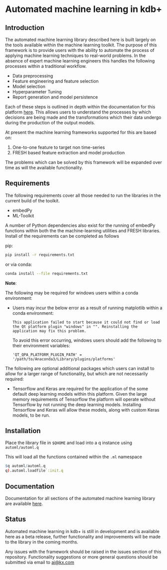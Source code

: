 # Automated machine learning in kdb+

## Introduction

The automated machine learning library described here is built largely on the tools available within the machine learning toolkit. The purpose of this framework is to provide users with the ability to automate the process of applying machine learning techniques to real-world problems. In the absence of expert machine learning engineers this handles the following processes within a traditional workflow.

- Data preprocessing
- Feature engineering and feature selection
- Model selection
- Hyperparameter Tuning
- Report generation and model persistence

Each of these steps is outlined in depth within the documentation for this platform [here](https://code.kx.com/q/ml/automl/). This allows users to understand the processes by which decisions are being made and the transformations which their data undergo during the production of the output models.

At present the machine learning frameworks supported for this are based on:

1. One-to-one feature to target non time-series
2. FRESH based feature extraction and model production

The problems which can be solved by this framework will be expanded over time as will the available functionality.

## Requirements

The following requirements cover all those needed to run the libraries in the current build of the toolkit.

- embedPy
- ML-Toolkit

A number of Python dependencies also exist for the running of embedPy functions within both the the machine-learning utilities and FRESH libraries. Install of the requirements can be completed as follows

pip:
```bash
pip install -r requirements.txt
```

or via conda:
```bash
conda install --file requirements.txt
```

**Note**:

The following may be required for windows users within a conda environment:

- Users may incur the below error as a result of running matplotlib within a conda environment:
	```
	This application failed to start because it could not find or load the Qt platform plugin "windows" in "". Reinstalling the application may fix this problem.
	```
	To avoid this error occurring, windows users should add the following to their environment variables:
	```
	'QT_QPA_PLATFORM_PLUGIN_PATH' = '/path/to/Anaconda3/Library/plugins/platforms'
	```

The following are optional additional packages which users can install to allow for a larger range of functionality, but which are not necessarily required:

- Tensorflow and Keras are required for the application of the some default deep learning models within this platform. Given the large memory requirements of Tensorflow the platform will operate without Tensorflow by not running the deep learning models. Installing Tensorflow and Keras will allow these models, along with custom Keras models, to be run.


## Installation

Place the library file in `$QHOME` and load into a q instance using `automl/automl.q`

This will load all the functions contained within the `.ml` namespace  
```q
$q automl/automl.q
q).automl.loadfile`:init.q
```

## Documentation

Documentation for all sections of the automated machine learning library are available [here](https://code.kx.com/q/ml/automl/).

## Status

Automated machine learning in kdb+ is still in development and is available here as a beta release, further functionality and improvements will be made to the library in the coming months.

Any issues with the framework should be raised in the issues section of this repository. Functionality suggestions or more general questions should be submitted via email to ai@kx.com

